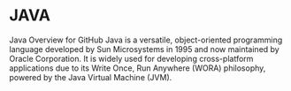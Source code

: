 # JAVA
 Java Overview for GitHub Java is a versatile, object-oriented programming language developed by Sun Microsystems in 1995 and now maintained by Oracle Corporation. It is widely used for developing cross-platform applications due to its Write Once, Run Anywhere (WORA) philosophy, powered by the Java Virtual Machine (JVM).
